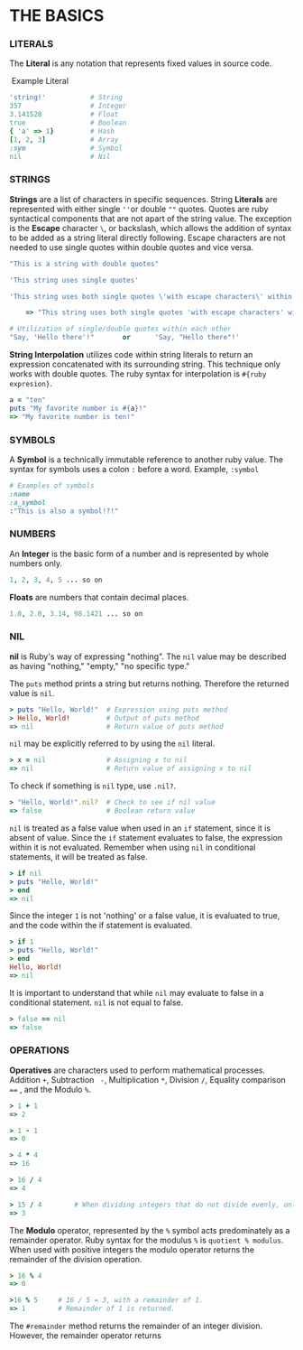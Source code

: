 # THE BASICS



### LITERALS

The **Literal** is any notation that represents fixed values in source code.

​		Example							Literal

```ruby 
'string!'		    # String
357					# Integer
3.141528			# Float
true				# Boolean
{ 'a' => 1}			# Hash
[1, 2, 3]			# Array
:sym				# Symbol
nil					# Nil
```



### STRINGS

**Strings** are a list of characters in specific sequences. String **Literals** are represented with either single `''`or double `""` quotes. Quotes are ruby syntactical components that are not apart of the string value. The exception is the **Escape** character `\`, or backslash, which allows the addition of syntax to be added as a string literal directly following. Escape characters are not needed to use single quotes within double quotes and vice versa.

```ruby
"This is a string with double quotes"

'This string uses single quotes'

'This string uses both single quotes \'with escape characters\' within it!'

	=> "This string uses both single quotes 'with escape characters' within it!"

# Utilization of single/double quotes within each other
"Say, 'Hello there'!"		or		'Say, "Hello there"!'

```

**String Interpolation** utilizes code within string literals to return an expression concatenated with its surrounding string. This technique only works with double quotes. The ruby syntax for interpolation is `#{ruby expresion}`.

```ruby
a = "ten"
puts "My favorite number is #{a}!"
=> "My favorite number is ten!"
```



### SYMBOLS

A **Symbol** is a technically immutable reference to another ruby value. The syntax for symbols uses a colon `:` before a word. Example, `:symbol`

```ruby
# Examples of symbols
:name
:a_symbol
:"This is also a symbol!?!"
```



### NUMBERS

An **Integer** is the basic form of a number and is represented by whole numbers only.

```ruby
1, 2, 3, 4, 5 ... so on
```

**Floats** are numbers that contain decimal places.

```ruby
1.0, 2.0, 3.14, 98.1421 ... so on
```



### NIL

**nil** is Ruby's way of expressing "nothing". The `nil` value may be described as having "nothing," "empty," "no specific type." 

The `puts` method prints a string but returns nothing. Therefore the returned value is `nil`.

```ruby
> puts "Hello, World!"	# Expression using puts method
> Hello, World!			# Output of puts method
=> nil					# Return value of puts method
```

`nil` may be explicitly referred to by using the `nil` literal.

```ruby
> x = nil				# Assigning x to nil
=> nil					# Return value of assigning x to nil
```

To check if something is `nil` type, use `.nil?`.

```ruby
> "Hello, World!".nil?	# Check to see if nil value
=> false				# Boolean return value
```

`nil` is treated as a false value when used in an `if` statement, since it is absent of value. Since the `if` statement evaluates to false, the expression within it is not evaluated. Remember when using `nil` in conditional statements, it will be treated as false.

```ruby
> if nil
> puts "Hello, World!"
> end
=> nil
```

Since the integer `1` is not 'nothing' or a false value, it is evaluated to true, and the code within the if statement is evaluated.

```ruby
> if 1
> puts "Hello, World!"
> end
Hello, World!
=> nil
```

It is important to understand that while `nil` may evaluate to false in a conditional statement. `nil` is not equal to false.

```ruby
> false == nil
=> false
```



### OPERATIONS

**Operatives** are characters used to perform mathematical processes. Addition `+`, Subtraction ` -`, Multiplication `*`, Division `/`,  Equality comparison `==` , and the Modulo `%`.

```ruby
> 1 + 1
=> 2

> 1 - 1
=> 0

> 4 * 4
=> 16

> 16 / 4
=> 4

> 15 / 4		# When dividing integers that do not divide evenly, only the whole numbers are returned.
=> 3
```

 The **Modulo** operator, represented by the `%` symbol acts predominately as a remainder operator. Ruby syntax for the modulus `%` is 	`quotient % modulus`. When used with positive integers the modulo operator returns the remainder of the division operation.

```ruby
> 16 % 4
=> 0

>16 % 5		# 16 / 5 = 3, with a remainder of 1.
=> 1		# Remainder of 1 is returned.
```

The `#remainder` method returns the remainder of an integer division. However, the remainder operator returns 

